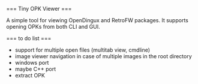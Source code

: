 === Tiny OPK Viewer ===

A simple tool for viewing OpenDingux and RetroFW packages. It supports opening OPKs from both CLI and GUI.

=== to do list ===
- support for multiple open files (multitab view, cmdline)
- image viewer navigation in case of multiple images in the root directory
- windows port
- maybe C++ port
- extract OPK
